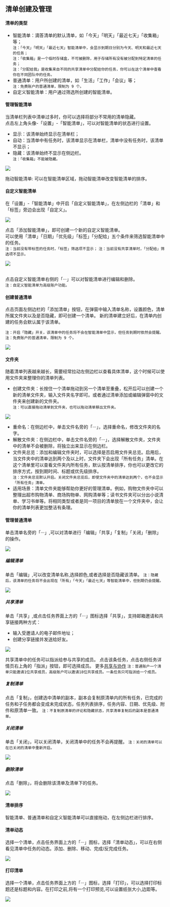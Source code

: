 ## 清单创建及管理

#### 清单的类型

* 智能清单：滴答清单的默认清单，如「今天」「明天」「最近七天」「收集箱」等；
  <br>`注：「今天」「明天」「最近七天」智能清单中，会显示到期日分别为今天、明天和最近七天的任务；`
  <br>`注：「收集箱」是一个临时存储盒，不可被删除，用于存储所有没有被分配到特定清单的任务；`
  <br>`注：「分配给我」是收集来自不同的共享清单中分配给你的任务，你可以在这个清单中查看你在不同团队中的任务。`
* 普通清单：用户所创建的清单，如「生活」「工作」「会议」等；
  <br>`注：免费账户的普通清单，限制为 9 个。`
* 自定义智能清单：用户通过筛选所创建的智能清单。  

#### 管理智能清单

当清单栏列表中清单过多时，你可以选择将部分不常用的清单隐藏。 <br>点击左上角头像-「设置」-「智能清单」，可以对智能清单的状态进行设置。

* 显示：该清单始终显示在清单栏；
* 自动：当清单中有任务时，该清单显示在清单栏，清单中没有任务时，该清单不显示；
* 隐藏：该清单始终不显示在侧边栏。
  <br>`注：「收集箱」不能被隐藏。` 

![](../images/web/1.2.1.png)

拖动智能清单: 可以在智能清单区域，拖动智能清单改变智能清单的排序。

#### 自定义智能清单

在「设置」-「智能清单」中开启「自定义智能清单」，在左侧边栏的「清单」和「标签」旁边会出现「自定义」。

![](../images/web/1.2.2.png)

点击「添加智能清单」，即可创建一个新的自定义智能清单。 <br>可以使用「清单」「日期」「优先级」「标签」「分配给」五个条件来筛选智能清单中的任务。 <br>`注：当前没有带标签的任务时，「标签」筛选项不显示；` `注：当前没有共享清单时，「分配给」筛选项不显示。`

![](../images/web/1.2.3.png)

<br />点击自定义智能清单右侧的「···」可以对智能清单进行编辑和删除。 <br>`注：自定义智能清单为高级账户功能。`

#### 创建普通清单

点击页面左侧边栏的「添加清单」按钮，在弹窗中输入清单名称，设置颜色，清单所属文件夹以及是否隐藏，即可创建一个清单。 新的清单建立好后，在清单内创建的任务会默认属于该清单。

`注：开启「隐藏」开关，该清单中的任务将不会在智能清单中显示，但任务到期时依然会提醒。` `注：免费账户的普通清单，限制为 9 个。`

![](../images/web/1.2.4.png)

#### 文件夹

随着清单列表越来越长，需要经常拉动左侧边栏以查看具体清单，这个时候可以使用文件夹来整理你的清单列表。

* 创建文件夹：长按住一个清单拖动到另一个清单至重叠，松开后可以创建一个新的清单文件夹，输入文件夹名字即可。或者通过清单添加或编辑弹窗中的文件夹来创建新的文件夹。 
  <br>`注：可以直接拖动清单到文件夹，也可以拖动清单移出文件夹。`

![](../images/web/1.2.5.png)

* 重命名：在侧边栏中，单击文件名旁的「···」，选择重命名，修改文件夹的名字。
* 解散文件夹：在侧边栏中，单击文件名旁的「···」，选择解散文件夹，文件夹中的清单不会被删除，将独立出来显示在侧边栏。 
* 文件夹总览：添加和编辑文件夹时，可以选择是否启用文件夹总览。启用后，当文件夹中的清单达到两个及以上时，文件夹下会出现「所有任务」清单。在这个清单里可以查看文件夹内所有任务，默认按清单排序，你也可以更改它的排序方式，按到期时间、标题或优先级排序。
  <br>`注：文件夹总览默认开启。关闭文件夹总览后，即使文件夹中的清单达到两个，也不会显示「所有任务」清单。`
* 适用场景：清单文件夹能够帮助你更好的管理清单。例如，购物文件夹中可以整理出超市购物清单、商场购物单、网购清单等；读书文件夹可以分出小说清单、学习书单等。将相同类型或者是同一项目的清单放在一个文件夹中，会让你的清单列表更加整洁有条理。

#### 管理普通清单

单击清单名旁的「···」,可以对清单进行「编辑」「共享」「复制」「关闭」「删除」的操作。

![](../images/web/1.2.6.png)

##### 编辑清单

单击「编辑」,可以改变清单名称,选择颜色,或者选择是否隐藏该清单。 `注：隐藏后，该清单的任务将不会出现在「所有」「今天」「最近七天」等智能清单中，但到期仍会提醒。`

![](../images/web/1.2.7.png)

##### 共享清单

单击「共享」,或点击任务界面上方的「···」图标选择「共享」，支持邮箱邀请和共享链接两种方式：

* 输入受邀请人的电子邮件地址；
* 创建分享链接并发送给好友。

![](../images/web/1.2.8.png)

共享清单中的任务可以指派给参与共享的成员。 点击该条任务，点击右侧任务详情页右上角的「指派」按钮，即可选择成员。 更多[共享与协作](../ios_app/5_share_lists.md) `注：普通账户一个清单只能邀请1位共享成员，高级账户可以邀请18位共享成员。一条任务只可指派给一个成员。`

##### 复制清单

点击「复制」，创建选中清单的副本，副本会复制原清单内的所有任务，已完成的任务和子任务都会变成未完成状态，任务列表排序，任务内容、日期、优先级、附件和原清单一致。 `注：不复制原清单的评论和隐藏状态，共享清单复制后的副本是普通清单。`

##### 关闭清单

单击「关闭」，可以关闭清单，关闭清单中的任务不会再提醒。 `注：关闭的清单可以在已关闭的清单中重新开启。`

![](../images/web/1.2.9.png)

##### 删除清单

点击「删除」，将会删除该清单及清单下的任务。

![](../images/web/1.2.10.png)

#### 清单排序

智能清单、普通清单和自定义智能清单可以直接拖动，在左侧边栏进行排序。

#### 清单动态

选择一个清单，点击任务界面上方的「···」图标，选择「清单动态」，可以在右侧看见清单中任务的动态。添加、删除、移动、完成/反完成任务。

![](../images/web/1.2.11.png)

#### 打印清单

选择一个清单，点击任务界面上方的「···」图标，选择「打印」，可以选择打印标题还是标题和内容。在打印之前,将有一个打印预览,可以设置纸张大小,边距等。

![](../images/web/1.2.12.png)


